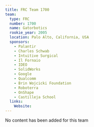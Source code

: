 ```yaml
---
title: FRC Team 1700
team:
  type: FRC
  number: 1700
  name: Gatorbotics
  rookie_year: 2005
  location: Palo Alto, California, USA
  sponsors:
    - Palantir
    - Charles Schwab
    - Intuitive Surgical
    - Il Fornaio
    - IDEO
    - SolidWorks
    - Google
    - Qualcomm
    - Brin Wojcicki Foundation
    - Roboterra
    - OnShape
    - Castilleja School
  links:
    Website: 
---
```

No content has been added for this team